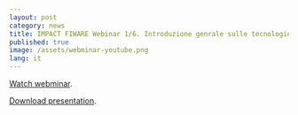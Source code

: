 ```yaml
---
layout: post
category: news
title: IMPACT FIWARE Webinar 1/6. Introduzione genrale sulle tecnologie FIWARE.
published: true
image: /assets/webminar-youtube.png
lang: it
---
```


<a href="https://www.youtube.com/watch?v=FYh9S_wPNHU" target="_blank"><i class="icon-s-youtube"></i> Watch webminar</a>.

<a href="/assets/Impact_Webinar-01_Presentacion_MR_v2.pdf"><i class="icon-download-1"></i> Download presentation</a>.
